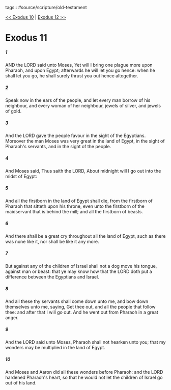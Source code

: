 tags:: #source/scripture/old-testament

[<< Exodus 10](old-testament/02_Exodus/Exodus_10.md) | [Exodus 12 >>](old-testament/02_Exodus/Exodus_12.md)

# Exodus 11

##### 1

AND the LORD said unto Moses, Yet will I bring one plague more upon Pharaoh, and upon Egypt; afterwards he will let you go hence: when he shall let you go, he shall surely thrust you out hence altogether.

##### 2

Speak now in the ears of the people, and let every man borrow of his neighbour, and every woman of her neighbour, jewels of silver, and jewels of gold.

##### 3

And the LORD gave the people favour in the sight of the Egyptians. Moreover the man Moses was very great in the land of Egypt, in the sight of Pharaoh's servants, and in the sight of the people.

##### 4

And Moses said, Thus saith the LORD, About midnight will I go out into the midst of Egypt:

##### 5

And all the firstborn in the land of Egypt shall die, from the firstborn of Pharaoh that sitteth upon his throne, even unto the firstborn of the maidservant that is behind the mill; and all the firstborn of beasts.

##### 6

And there shall be a great cry throughout all the land of Egypt, such as there was none like it, nor shall be like it any more.

##### 7

But against any of the children of Israel shall not a dog move his tongue, against man or beast: that ye may know how that the LORD doth put a difference between the Egyptians and Israel.

##### 8

And all these thy servants shall come down unto me, and bow down themselves unto me, saying, Get thee out, and all the people that follow thee: and after that I will go out. And he went out from Pharaoh in a great anger.

##### 9

And the LORD said unto Moses, Pharaoh shall not hearken unto you; that my wonders may be multiplied in the land of Egypt.

##### 10

And Moses and Aaron did all these wonders before Pharaoh: and the LORD hardened Pharaoh's heart, so that he would not let the children of Israel go out of his land.
